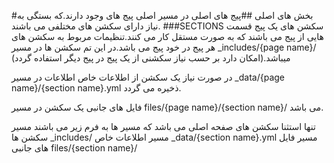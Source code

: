 

#بخش های اصلی
##پیج های اصلی
در مسیر اصلی پیج های وجود دارند.که بستگی به نیاز دارای سکشن های مختلفی می باشند.
###SECTIONS
سکشن های یک پیج قسمت هایی از پیج می باشند که به صورت مستقل کار می کنند.تنظیمات مربوط به سکشن های هر پیج در خود پیج می باشد.در این تم سکشن ها در مسیر
_includes/{page name}/
میباشد.(امکان دارد بر حسب نیاز سکشنی از یک پیج در پیج دیگر استفاده گردد)

در صورت نیاز یک سکشن از اطلاعات خاص اطلاعات در مسیر 
_data/{page name}/{section name}.yml
ذخیره می گردد.

فایل های جانبی یک سکشن در مسیر
files/{page name}/{section name}/
می باشد.

تنها استثنا سکشن های صفحه اصلی می باشد که مسیر ها به فرم زیر می باشند
مسیر سکشن ها
_includes/
مسیر اطلاعات خاص
_data/{section name}.yml
مسیر فایل های جانبی
files/{section name}/

	‍














